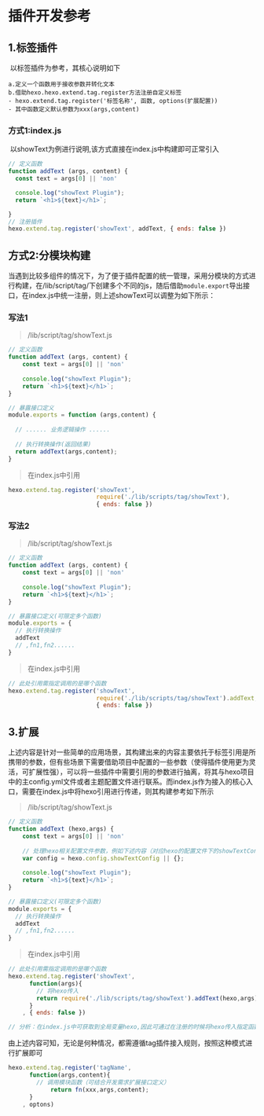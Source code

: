 # 插件开发参考

## 1.标签插件

​	以标签插件为参考，其核心说明如下

```properties
a.定义一个函数用于接收参数并转化文本
b.借助hexo.hexo.extend.tag.register方法注册自定义标签
- hexo.extend.tag.register('标签名称', 函数, options(扩展配置))
- 其中函数定义默认参数为xxx(args,content)
```



### 方式1:index.js

​	以showText为例进行说明,该方式直接在index.js中构建即可正常引入

```js
// 定义函数
function addText (args, content) {
  const text = args[0] || 'non'

  console.log("showText Plugin");
  return `<h1>${text}</h1>`;

}
// 注册插件
hexo.extend.tag.register('showText', addText, { ends: false })
```



## 方式2:分模块构建

​	当遇到比较多组件的情况下，为了便于插件配置的统一管理，采用分模块的方式进行构建，在/lib/script/tag/下创建多个不同的js，随后借助`module.export`导出接口，在index.js中统一注册，则上述showText可以调整为如下所示：

### 写法1

>/lib/script/tag/showText.js

```js
// 定义函数
function addText (args, content) {
    const text = args[0] || 'non'
  
    console.log("showText Plugin");
    return `<h1>${text}</h1>`;
}

// 暴露接口定义
module.exports = function (args,content) {
  
  // ...... 业务逻辑操作 ......
  
  // 执行转换操作(返回结果)
  return addText(args,content);
}
```



>在index.js中引用

```js
hexo.extend.tag.register('showText', 
                         require('./lib/scripts/tag/showText'), 
                         { ends: false })
```



### 写法2

>/lib/script/tag/showText.js

```js
// 定义函数
function addText (args, content) {
    const text = args[0] || 'non'
  
    console.log("showText Plugin");
    return `<h1>${text}</h1>`;
}

// 暴露接口定义(可限定多个函数)
module.exports = {
  // 执行转换操作
  addText
  // ,fn1,fn2......
}
```



>在index.js中引用

```js
// 此处引用需指定调用的是哪个函数
hexo.extend.tag.register('showText', 
                         require('./lib/scripts/tag/showText').addText, 
                         { ends: false })
```



## 3.扩展

​	上述内容是针对一些简单的应用场景，其构建出来的内容主要依托于标签引用是所携带的参数，但有些场景下需要借助项目中配置的一些参数（使得插件使用更为灵活，可扩展性强），可以将一些插件中需要引用的参数进行抽离，将其与hexo项目中的主config.yml文件或者主题配置文件进行联系。而index.js作为接入的核心入口，需要在index.js中将hexo引用进行传递，则其构建参考如下所示

>/lib/script/tag/showText.js

```js
// 定义函数
function addText (hexo,args) {
    const text = args[0] || 'non'
  
    // 处理hexo相关配置文件参数，例如下述内容（对应hexo的配置文件下的showTextConfig参数对象）
    var config = hexo.config.showTextConfig || {};
  
    console.log("showText Plugin");
    return `<h1>${text}</h1>`;
}

// 暴露接口定义(可限定多个函数)
module.exports = {
  // 执行转换操作
  addText
  // ,fn1,fn2......
}
```



>在index.js中引用

```js
// 此处引用需指定调用的是哪个函数
hexo.extend.tag.register('showText', 
      function(args){
        // 将hexo传入
        return require('./lib/scripts/tag/showText').addText(hexo,args);
      }
    , { ends: false })

// 分析：在index.js中可获取到全局变量hexo,因此可通过在注册的时候将hexo传入指定函数，使得函数中可以正常借助该对象获取到相应的参数配置，从而实现定制化
```



​	由上述内容可知，无论是何种情况，都需遵循tag插件接入规则，按照这种模式进行扩展即可

```js
hexo.extend.tag.register('tagName', 
      function(args,content){
      	// 调用模块函数（可结合开发需求扩展接口定义）
  			return fn(xxx,args,content);
      }
    , optons)
```

